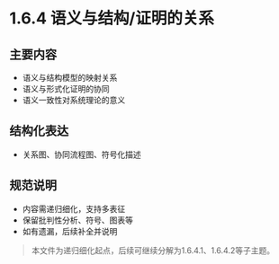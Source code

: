 # 1.6.4 语义与结构/证明的关系

## 主要内容

- 语义与结构模型的映射关系
- 语义与形式化证明的协同
- 语义一致性对系统理论的意义

## 结构化表达

- 关系图、协同流程图、符号化描述

## 规范说明

- 内容需递归细化，支持多表征
- 保留批判性分析、符号、图表等
- 如有遗漏，后续补全并说明

> 本文件为递归细化起点，后续可继续分解为1.6.4.1、1.6.4.2等子主题。
